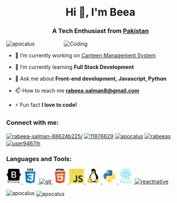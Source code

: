 <h1 align="center">Hi 👋, I'm Beea</h1>
<h3 align="center">A Tech Enthusiast from <u>Pakistan</u></h3>
<img align="right" alt="Coding" width="350" src="https://cdn.dribbble.com/users/1019864/screenshots/3079099/codeloop.gif"/>

<p align="left"> <img src="https://komarev.com/ghpvc/?username=apocalus&label=Profile%20views&color=0e75b6&style=flat" alt="apocalus" /> </p>

- 🔭 I’m currently working on [Canteen Management System](https://github.com/Apocalus/Canteen-Management-System)

- 🌱 I’m currently learning **Full Stack Development**

- 💬 Ask me about **Front-end development, Javascript, Python**

- 📫 How to reach me **rabeea.salman8@gmail.com**

- ⚡ Fun fact **I love to code!**

<h3 align="left">Connect with me:</h3>
<p align="left">
<a href="https://linkedin.com/in/rabeea-salman-88624b225/" target="blank"><img align="center" src="https://raw.githubusercontent.com/rahuldkjain/github-profile-readme-generator/master/src/images/icons/Social/linked-in-alt.svg" alt="rabeea-salman-88624b225/" height="30" width="40" /></a>
<a href="https://stackoverflow.com/users/11876629" target="blank"><img align="center" src="https://raw.githubusercontent.com/rahuldkjain/github-profile-readme-generator/master/src/images/icons/Social/stack-overflow.svg" alt="11876629" height="30" width="40" /></a>
<a href="https://codesandbox.com/apocalus" target="blank"><img align="center" src="https://raw.githubusercontent.com/rahuldkjain/github-profile-readme-generator/master/src/images/icons/Social/codesandbox.svg" alt="apocalus" height="30" width="40" /></a>
<a href="https://kaggle.com/rabeeas" target="blank"><img align="center" src="https://raw.githubusercontent.com/rahuldkjain/github-profile-readme-generator/master/src/images/icons/Social/kaggle.svg" alt="rabeeas" height="30" width="40" /></a>
<a href="https://www.leetcode.com/user9467ih" target="blank"><img align="center" src="https://raw.githubusercontent.com/rahuldkjain/github-profile-readme-generator/master/src/images/icons/Social/leet-code.svg" alt="user9467ih" height="30" width="40" /></a>
</p>

<h3 align="left">Languages and Tools:</h3>
<p align="left"> <a href="https://getbootstrap.com" target="_blank" rel="noreferrer"> <img src="https://raw.githubusercontent.com/devicons/devicon/master/icons/bootstrap/bootstrap-plain-wordmark.svg" alt="bootstrap" width="40" height="40"/> </a> <a href="https://www.w3schools.com/css/" target="_blank" rel="noreferrer"> <img src="https://raw.githubusercontent.com/devicons/devicon/master/icons/css3/css3-original-wordmark.svg" alt="css3" width="40" height="40"/> </a> <a href="https://git-scm.com/" target="_blank" rel="noreferrer"> <img src="https://www.vectorlogo.zone/logos/git-scm/git-scm-icon.svg" alt="git" width="40" height="40"/> </a> <a href="https://www.w3.org/html/" target="_blank" rel="noreferrer"> <img src="https://raw.githubusercontent.com/devicons/devicon/master/icons/html5/html5-original-wordmark.svg" alt="html5" width="40" height="40"/> </a> <a href="https://developer.mozilla.org/en-US/docs/Web/JavaScript" target="_blank" rel="noreferrer"> <img src="https://raw.githubusercontent.com/devicons/devicon/master/icons/javascript/javascript-original.svg" alt="javascript" width="40" height="40"/> </a> <a href="https://www.linux.org/" target="_blank" rel="noreferrer"> <img src="https://raw.githubusercontent.com/devicons/devicon/master/icons/linux/linux-original.svg" alt="linux" width="40" height="40"/> </a> <a href="https://www.python.org" target="_blank" rel="noreferrer"> <img src="https://raw.githubusercontent.com/devicons/devicon/master/icons/python/python-original.svg" alt="python" width="40" height="40"/> </a> <a href="https://reactjs.org/" target="_blank" rel="noreferrer"> <img src="https://raw.githubusercontent.com/devicons/devicon/master/icons/react/react-original-wordmark.svg" alt="react" width="40" height="40"/> </a> <a href="https://reactnative.dev/" target="_blank" rel="noreferrer"> <img src="https://reactnative.dev/img/header_logo.svg" alt="reactnative" width="40" height="40"/> </a> </p>

<p><img align="left" src="https://github-readme-stats.vercel.app/api/top-langs?username=apocalus&show_icons=true&locale=en&layout=compact" alt="apocalus" /></p>

<p>&nbsp;<img align="center" src="https://github-readme-stats.vercel.app/api?username=apocalus&show_icons=true&locale=en" alt="apocalus" /></p>
